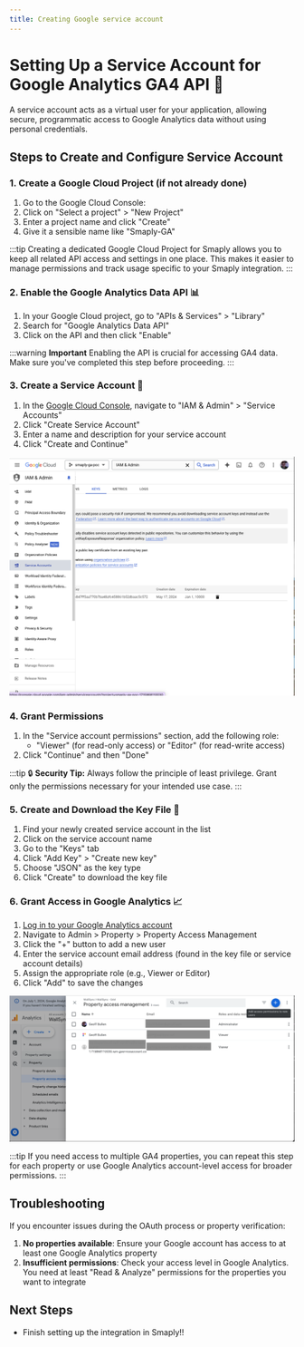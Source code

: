 ```yaml
---
title: Creating Google service account
---
```

# Setting Up a Service Account for Google Analytics GA4 API 🔧

A service account acts as a virtual user for your application, allowing secure, programmatic access to Google Analytics data without using personal credentials.

## Steps to Create and Configure Service Account

### 1. Create a Google Cloud Project (if not already done)
1. Go to the Google Cloud Console: 
2. Click on "Select a project" > "New Project"
3. Enter a project name and click "Create"
4. Give it a sensible name like "Smaply-GA"

:::tip
 Creating a dedicated Google Cloud Project for Smaply allows you to keep all related API access and settings in one place. This makes it easier to manage permissions and track usage specific to your Smaply integration.
:::

### 2. Enable the Google Analytics Data API 📊
1. In your Google Cloud project, go to "APIs & Services" > "Library"
2. Search for "Google Analytics Data API"
3. Click on the API and then click "Enable"

:::warning **Important** 
Enabling the API is crucial for accessing GA4 data. Make sure you've completed this step before proceeding.
:::

### 3. Create a Service Account 🔑
1. In the [Google Cloud Console](https://console.cloud.google.com/), navigate to "IAM & Admin" > "Service Accounts"
2. Click "Create Service Account"
3. Enter a name and description for your service account
4. Click "Create and Continue"

![Google Cloud Service Account](service_account_key.png)

### 4. Grant Permissions
1. In the "Service account permissions" section, add the following role:
   - "Viewer" (for read-only access) or "Editor" (for read-write access)
2. Click "Continue" and then "Done"

:::tip 🔒 **Security Tip:**
Always follow the principle of least privilege. Grant only the permissions necessary for your intended use case.
:::

### 5. Create and Download the Key File 📁
1. Find your newly created service account in the list
2. Click on the service account name
3. Go to the "Keys" tab
4. Click "Add Key" > "Create new key"
5. Choose "JSON" as the key type
6. Click "Create" to download the key file

### 6. Grant Access in Google Analytics 📈
1. [Log in to your Google Analytics account](https://analytics.google.com/analytics/web/)
2. Navigate to Admin > Property > Property Access Management
3. Click the "+" button to add a new user
4. Enter the service account email address (found in the key file or service account details)
5. Assign the appropriate role (e.g., Viewer or Editor)
6. Click "Add" to save the changes

![Google Analytics Property Access Management](property-access-management.png)

:::tip 
If you need access to multiple GA4 properties, you can repeat this step for each property or use Google Analytics account-level access for broader permissions.
:::

## Troubleshooting

If you encounter issues during the OAuth process or property verification:

1. **No properties available**: Ensure your Google account has access to at least one Google Analytics property
2. **Insufficient permissions**: Check your access level in Google Analytics. You need at least "Read & Analyze" permissions for the properties you want to integrate

## Next Steps
- Finish setting up the integration in Smaply!!
